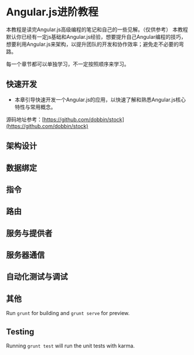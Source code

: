 # Angular.js进阶教程

本教程是读完Angular.js高级编程的笔记和自己的一些见解。（仅供参考）
本教程默认你已经有一定js基础和Angular.js经验，想要提升自己Angular编程的技巧，想要利用Angular.js来架构，以提升团队的开发和协作效率；避免走不必要的弯路。

每一个章节都可以单独学习，不一定按照顺序来学习。

## 快速开发

- 本章引导快速开发一个Angular.js的应用，以快速了解和熟悉Angular.js核心特性与常用概念。

源码地址参考：[https://github.com/dobbin/stock](https://github.com/dobbin/stock)



## 架构设计

## 数据绑定

## 指令

## 路由

## 服务与提供者

## 服务器通信

## 自动化测试与调试

## 其他

Run `grunt` for building and `grunt serve` for preview.

## Testing

Running `grunt test` will run the unit tests with karma.
